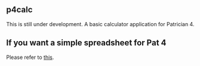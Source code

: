## p4calc

This is still under development. 
A basic calculator application for Patrician 4.

## If you want a simple spreadsheet for Pat 4

Please refer to [this](https://github.com/rkeeves/p4calc/blob/main/SPREADSHEET.md).